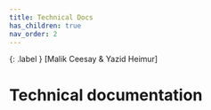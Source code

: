 ```yaml
---
title: Technical Docs
has_children: true
nav_order: 2
---
```


{: .label }
[Malik Ceesay & Yazid Heimur]

# Technical documentation